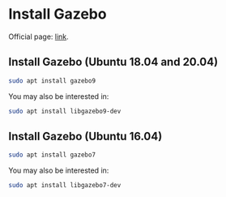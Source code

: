 # Install Gazebo

Official page: [link](http://gazebosim.org).

## Install Gazebo (Ubuntu 18.04 and 20.04)

```bash
sudo apt install gazebo9
```

You may also be interested in:
```bash
sudo apt install libgazebo9-dev
```

## Install Gazebo (Ubuntu 16.04)

```bash
sudo apt install gazebo7
```

You may also be interested in:
```bash
sudo apt install libgazebo7-dev
```
